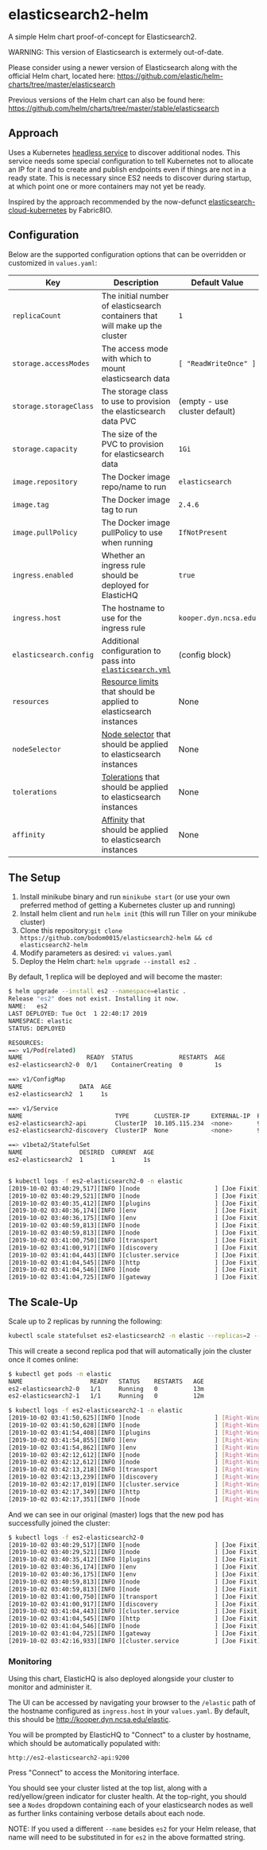 # elasticsearch2-helm
A simple Helm chart proof-of-concept for Elasticsearch2.

WARNING: This version of Elasticsearch is extermely out-of-date.

Please consider using a newer version of Elasticsearch along with the official Helm chart, located here: https://github.com/elastic/helm-charts/tree/master/elasticsearch

Previous versions of the Helm chart can also be found here: https://github.com/helm/charts/tree/master/stable/elasticsearch


## Approach
Uses a Kubernetes [headless service](https://kubernetes.io/docs/concepts/services-networking/service/#headless-services) to discover additional nodes. This service needs some special configuration to tell Kubernetes not to allocate an IP for it and to create and publish endpoints even if things are not in a ready state. This is necessary since ES2 needs to discover during startup, at which point one or more containers may not yet be ready.

Inspired by the approach recommended by the now-defunct [elasticsearch-cloud-kubernetes](https://github.com/fabric8io/elasticsearch-cloud-kubernetes#kubernetes-cloud-plugin-for-elasticsearch) by Fabric8IO.


## Configuration

Below are the supported configuration options that can be overridden or customized in `values.yaml`:

| Key | Description | Default Value |
| --- | --- | --- |
| `replicaCount` | The initial number of elasticsearch containers that will make up the cluster | `1` |
| `storage.accessModes` | The access mode with which to mount elasticsearch data | `[ "ReadWriteOnce" ]` |
| `storage.storageClass` | The storage class to use to provision the elasticsearch data PVC | (empty - use cluster default) |
| `storage.capacity` | The size of the PVC to provision for elasticsearch data | `1Gi` |
| `image.repository` | The Docker image repo/name to run | `elasticsearch` |
| `image.tag` | The Docker image tag to run | `2.4.6` |
| `image.pullPolicy` | The Docker image pullPolicy to use when running | `IfNotPresent` |
| `ingress.enabled` | Whether an ingress rule should be deployed for ElasticHQ | `true` |
| `ingress.host` | The hostname to use for the ingress rule | `kooper.dyn.ncsa.edu` |
| `elasticsearch.config` | Additional configuration to pass into [`elasticsearch.yml`](https://www.elastic.co/guide/en/elasticsearch/reference/2.4/setup-configuration.html#settings) | (config block) |
| `resources` | [Resource limits](https://kubernetes.io/docs/concepts/configuration/manage-compute-resources-container/) that should be applied to elasticsearch instances | None |
| `nodeSelector` | [Node selector](https://kubernetes.io/docs/concepts/configuration/assign-pod-node/#nodeselector) that should be applied to elasticsearch instances | None |
| `tolerations` | [Tolerations](https://kubernetes.io/docs/concepts/configuration/taint-and-toleration/) that should be applied to elasticsearch instances | None |
| `affinity` | [Affinity](https://kubernetes.io/docs/concepts/configuration/assign-pod-node/#affinity-and-anti-affinity) that should be applied to elasticsearch instances | None |


## The Setup

1. Install minikube binary and run `minikube start` (or use your own preferred method of getting a Kubernetes cluster up and running)
2. Install helm client and run `helm init` (this will run Tiller on your minikube cluster)
3. Clone this repository:`git clone https://github.com/bodom0015/elasticsearch2-helm && cd elasticsearch2-helm`
4. Modify parameters as desired: `vi values.yaml`
5. Deploy the Helm chart: `helm upgrade --install es2 .`

By default, 1 replica will be deployed and will become the master:
```bash
$ helm upgrade --install es2 --namespace=elastic .
Release "es2" does not exist. Installing it now.
NAME:   es2
LAST DEPLOYED: Tue Oct  1 22:40:17 2019
NAMESPACE: elastic
STATUS: DEPLOYED

RESOURCES:
==> v1/Pod(related)
NAME                  READY  STATUS             RESTARTS  AGE
es2-elasticsearch2-0  0/1    ContainerCreating  0         1s

==> v1/ConfigMap
NAME                DATA  AGE
es2-elasticsearch2  1     1s

==> v1/Service
NAME                          TYPE       CLUSTER-IP      EXTERNAL-IP  PORT(S)   AGE
es2-elasticsearch2-api        ClusterIP  10.105.115.234  <none>       9200/TCP  1s
es2-elasticsearch2-discovery  ClusterIP  None            <none>       9300/TCP  1s

==> v1beta2/StatefulSet
NAME                DESIRED  CURRENT  AGE
es2-elasticsearch2  1        1        1s


$ kubectl logs -f es2-elasticsearch2-0 -n elastic
[2019-10-02 03:40:29,517][INFO ][node                     ] [Joe Fixit] version[2.4.6], pid[1], build[5376dca/2017-07-18T12:17:44Z]
[2019-10-02 03:40:29,521][INFO ][node                     ] [Joe Fixit] initializing ...
[2019-10-02 03:40:35,412][INFO ][plugins                  ] [Joe Fixit] modules [reindex, lang-expression, lang-groovy], plugins [], sites []
[2019-10-02 03:40:36,174][INFO ][env                      ] [Joe Fixit] using [1] data paths, mounts [[/usr/share/elasticsearch/data (/dev/sda1)]], net usable_space [14.1gb], net total_space [16.9gb], spins? [possibly], types [ext4]
[2019-10-02 03:40:36,175][INFO ][env                      ] [Joe Fixit] heap size [1007.3mb], compressed ordinary object pointers [true]
[2019-10-02 03:40:59,813][INFO ][node                     ] [Joe Fixit] initialized
[2019-10-02 03:40:59,813][INFO ][node                     ] [Joe Fixit] starting ...
[2019-10-02 03:41:00,750][INFO ][transport                ] [Joe Fixit] publish_address {172.17.0.5:9300}, bound_addresses {127.0.0.1:9300}, {172.17.0.5:9300}
[2019-10-02 03:41:00,917][INFO ][discovery                ] [Joe Fixit] es2-elasticsearch2/v5OsITW3RFGElU4yVTxSAA
[2019-10-02 03:41:04,443][INFO ][cluster.service          ] [Joe Fixit] new_master {Joe Fixit}{v5OsITW3RFGElU4yVTxSAA}{172.17.0.5}{172.17.0.5:9300}, reason: zen-disco-join(elected_as_master, [0] joins received)
[2019-10-02 03:41:04,545][INFO ][http                     ] [Joe Fixit] publish_address {172.17.0.5:9200}, bound_addresses {127.0.0.1:9200}, {172.17.0.5:9200}
[2019-10-02 03:41:04,546][INFO ][node                     ] [Joe Fixit] started
[2019-10-02 03:41:04,725][INFO ][gateway                  ] [Joe Fixit] recovered [0] indices into cluster_state
```


## The Scale-Up
Scale up to 2 replicas by running the following:
```bash
kubectl scale statefulset es2-elasticsearch2 -n elastic --replicas=2 --current-replicas=1
```

This will create a second replica pod that will automatically join the cluster once it comes online:
```bash
$ kubectl get pods -n elastic
NAME                   READY   STATUS    RESTARTS   AGE
es2-elasticsearch2-0   1/1     Running   0          13m
es2-elasticsearch2-1   1/1     Running   0          12m

$ kubectl logs -f es2-elasticsearch2-1 -n elastic
[2019-10-02 03:41:50,625][INFO ][node                     ] [Right-Winger] version[2.4.6], pid[1], build[5376dca/2017-07-18T12:17:44Z]
[2019-10-02 03:41:50,628][INFO ][node                     ] [Right-Winger] initializing ...
[2019-10-02 03:41:54,408][INFO ][plugins                  ] [Right-Winger] modules [reindex, lang-expression, lang-groovy], plugins [], sites []
[2019-10-02 03:41:54,855][INFO ][env                      ] [Right-Winger] using [1] data paths, mounts [[/usr/share/elasticsearch/data (/dev/sda1)]], net usable_space [14.1gb], net total_space [16.9gb], spins? [possibly], types [ext4]
[2019-10-02 03:41:54,862][INFO ][env                      ] [Right-Winger] heap size [1007.3mb], compressed ordinary object pointers [true]
[2019-10-02 03:42:12,612][INFO ][node                     ] [Right-Winger] initialized
[2019-10-02 03:42:12,612][INFO ][node                     ] [Right-Winger] starting ...
[2019-10-02 03:42:13,218][INFO ][transport                ] [Right-Winger] publish_address {172.17.0.6:9300}, bound_addresses {127.0.0.1:9300}, {172.17.0.6:9300}
[2019-10-02 03:42:13,239][INFO ][discovery                ] [Right-Winger] es2-elasticsearch2/RxiYhWrOTpyUG-M1GWRnkQ
[2019-10-02 03:42:17,019][INFO ][cluster.service          ] [Right-Winger] detected_master {Joe Fixit}{v5OsITW3RFGElU4yVTxSAA}{172.17.0.5}{172.17.0.5:9300}, added {{Joe Fixit}{v5OsITW3RFGElU4yVTxSAA}{172.17.0.5}{172.17.0.5:9300},}, reason: zen-disco-receive(from master [{Joe Fixit}{v5OsITW3RFGElU4yVTxSAA}{172.17.0.5}{172.17.0.5:9300}])
[2019-10-02 03:42:17,349][INFO ][http                     ] [Right-Winger] publish_address {172.17.0.6:9200}, bound_addresses {127.0.0.1:9200}, {172.17.0.6:9200}
[2019-10-02 03:42:17,351][INFO ][node                     ] [Right-Winger] started
```

And we can see in our original (master) logs that the new pod has successfully joined the cluster:
```bash
$ kubectl logs -f es2-elasticsearch2-0
[2019-10-02 03:40:29,517][INFO ][node                     ] [Joe Fixit] version[2.4.6], pid[1], build[5376dca/2017-07-18T12:17:44Z]
[2019-10-02 03:40:29,521][INFO ][node                     ] [Joe Fixit] initializing ...
[2019-10-02 03:40:35,412][INFO ][plugins                  ] [Joe Fixit] modules [reindex, lang-expression, lang-groovy], plugins [], sites []
[2019-10-02 03:40:36,174][INFO ][env                      ] [Joe Fixit] using [1] data paths, mounts [[/usr/share/elasticsearch/data (/dev/sda1)]], net usable_space [14.1gb], net total_space [16.9gb], spins? [possibly], types [ext4]
[2019-10-02 03:40:36,175][INFO ][env                      ] [Joe Fixit] heap size [1007.3mb], compressed ordinary object pointers [true]
[2019-10-02 03:40:59,813][INFO ][node                     ] [Joe Fixit] initialized
[2019-10-02 03:40:59,813][INFO ][node                     ] [Joe Fixit] starting ...
[2019-10-02 03:41:00,750][INFO ][transport                ] [Joe Fixit] publish_address {172.17.0.5:9300}, bound_addresses {127.0.0.1:9300}, {172.17.0.5:9300}
[2019-10-02 03:41:00,917][INFO ][discovery                ] [Joe Fixit] es2-elasticsearch2/v5OsITW3RFGElU4yVTxSAA
[2019-10-02 03:41:04,443][INFO ][cluster.service          ] [Joe Fixit] new_master {Joe Fixit}{v5OsITW3RFGElU4yVTxSAA}{172.17.0.5}{172.17.0.5:9300}, reason: zen-disco-join(elected_as_master, [0] joins received)
[2019-10-02 03:41:04,545][INFO ][http                     ] [Joe Fixit] publish_address {172.17.0.5:9200}, bound_addresses {127.0.0.1:9200}, {172.17.0.5:9200}
[2019-10-02 03:41:04,546][INFO ][node                     ] [Joe Fixit] started
[2019-10-02 03:41:04,725][INFO ][gateway                  ] [Joe Fixit] recovered [0] indices into cluster_state
[2019-10-02 03:42:16,933][INFO ][cluster.service          ] [Joe Fixit] added {{Right-Winger}{RxiYhWrOTpyUG-M1GWRnkQ}{172.17.0.6}{172.17.0.6:9300},}, reason: zen-disco-join(join from node[{Right-Winger}{RxiYhWrOTpyUG-M1GWRnkQ}{172.17.0.6}{172.17.0.6:9300}])
```


### Monitoring
Using this chart, ElasticHQ is also deployed alongside your cluster to monitor and administer it.

The UI can be accessed by navigating your browser to the `/elastic` path of the hostname configured as `ingress.host` in your `values.yaml`. By default, this should be http://kooper.dyn.ncsa.edu/elastic.

You will be prompted by ElasticHQ to "Connect" to a cluster by hostname, which should be automatically populated with:
```
http://es2-elasticsearch2-api:9200
```

Press "Connect" to access the Monitoring interface.

You should see your cluster listed at the top list, along with a red/yellow/green indicator for cluster health. At the top-right, you should see a `Nodes` dropdown containing each of your elasticsearch nodes as well as further links containing verbose details about each node.

NOTE: If you used a different `--name` besides `es2` for your Helm release, that name will need to be substituted in for `es2` in the above formatted string.


